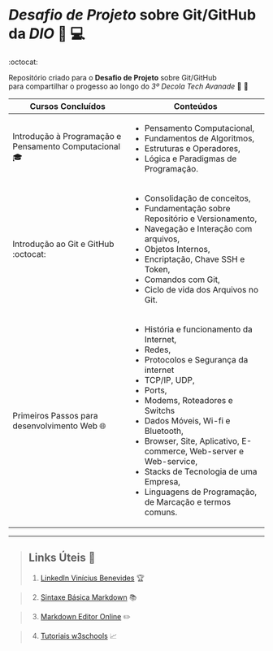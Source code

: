 
# ***Desafio de Projeto*** sobre Git/GitHub da *DIO*  :orange_book: :computer:

:octocat:

Repositório criado para o **Desafio de Projeto** sobre Git/GitHub  
para compartilhar o progesso ao longo do *3º Decola Tech Avanade* :large_orange_diamond: :rocket:

 | Cursos Concluídos | Conteúdos |
 | ----------------- | --------- |
 | Introdução à Programação e Pensamento Computacional :mortar_board: | <ul><li> Pensamento Computacional, <li> Fundamentos de Algoritmos, <li> Estruturas e Operadores, <li> Lógica e Paradigmas de Programação.
 | Introdução ao Git e GitHub :octocat: | <ul><li> Consolidação de conceitos, <li> Fundamentação sobre Repositório e Versionamento, <li> Navegação e Interação com arquivos, <li> Objetos Internos, <li> Encriptação, Chave SSH e Token, <li> Comandos com Git, <li> Ciclo de vida dos Arquivos no Git.|
 | Primeiros Passos para desenvolvimento Web :globe_with_meridians: |  <ul><li> História e funcionamento da Internet, <li> Redes, <li> Protocolos e Segurança da internet  <li> TCP/IP, UDP, <li> Ports, <li> Modems, Roteadores e Switchs <li> Dados Móveis, Wi-fi e Bluetooth, <li> Browser, Site, Aplicativo, E-commerce, Web-server e Web-service, <li> Stacks de Tecnologia de uma Empresa, <li> Linguagens de Programação, de Marcação e termos comuns. |

---

> ## Links Úteis :triangular_flag_on_post:
>
> 1. [LinkedIn Vinícius Benevides](https://www.linkedin.com/in/vinicius-benevides/ "Perfil com informações básicas, objetivos, cursos, além do Currículo Completo") :trophy:

> 2. [Sintaxe Básica Markdown](https://www.markdownguide.org/basic-syntax "Site com informações da sintaxe básica para Markdown, além de boas práticas de escrita") :books:

> 3. [Markdown Editor Online](https://stackedit.io/app# "Editor online de Markdown - What You See Is What You Get") :pencil2:

> 4. [Tutoriais w3schools](https://www.w3schools.com/ "Tutoriais de HTML and CSS, JavaScript, Programação, entre outros") :chart_with_upwards_trend:

